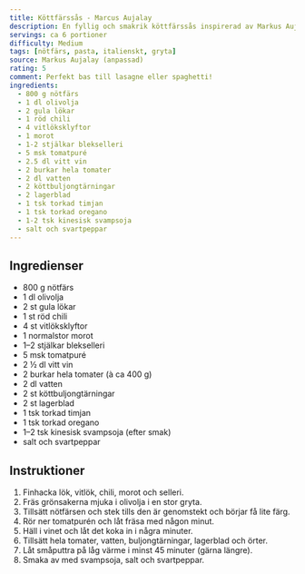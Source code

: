 ```yaml
---
title: Köttfärssås - Marcus Aujalay
description: En fyllig och smakrik köttfärssås inspirerad av Markus Aujalay, perfekt som bas till lasagne eller pasta.
servings: ca 6 portioner
difficulty: Medium
tags: [nötfärs, pasta, italienskt, gryta]
source: Markus Aujalay (anpassad)
rating: 5
comment: Perfekt bas till lasagne eller spaghetti!
ingredients:
  - 800 g nötfärs
  - 1 dl olivolja
  - 2 gula lökar
  - 1 röd chili
  - 4 vitlöksklyftor
  - 1 morot
  - 1-2 stjälkar blekselleri
  - 5 msk tomatpuré
  - 2.5 dl vitt vin
  - 2 burkar hela tomater
  - 2 dl vatten
  - 2 köttbuljongtärningar
  - 2 lagerblad
  - 1 tsk torkad timjan
  - 1 tsk torkad oregano
  - 1-2 tsk kinesisk svampsoja
  - salt och svartpeppar
---
```


## Ingredienser

- 800 g nötfärs  
- 1 dl olivolja  
- 2 st gula lökar  
- 1 st röd chili  
- 4 st vitlöksklyftor  
- 1 normalstor morot  
- 1–2 stjälkar blekselleri  
- 5 msk tomatpuré  
- 2 ½ dl vitt vin  
- 2 burkar hela tomater (à ca 400 g)  
- 2 dl vatten  
- 2 st köttbuljongtärningar  
- 2 st lagerblad  
- 1 tsk torkad timjan  
- 1 tsk torkad oregano  
- 1–2 tsk kinesisk svampsoja (efter smak)  
- salt och svartpeppar  

## Instruktioner

1. Finhacka lök, vitlök, chili, morot och selleri.  
2. Fräs grönsakerna mjuka i olivolja i en stor gryta.  
3. Tillsätt nötfärsen och stek tills den är genomstekt och börjar få lite färg.  
4. Rör ner tomatpurén och låt fräsa med någon minut.  
5. Häll i vinet och låt det koka in i några minuter.  
6. Tillsätt hela tomater, vatten, buljongtärningar, lagerblad och örter.  
7. Låt småputtra på låg värme i minst 45 minuter (gärna längre).  
8. Smaka av med svampsoja, salt och svartpeppar.  
